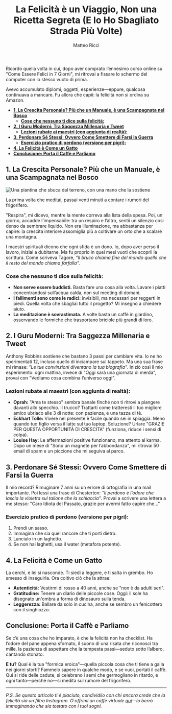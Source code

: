 ﻿---
layout: post
title: "La Felicità è un Viaggio, Non una Ricetta Segreta (E Io Ho Sbagliato Strada Più Volte)"
categories: [crescita-personale]
tags: [benessere, meditazione, autoconsapevolezza, umorismo, fallimenti, storie personali, esercizi pratici, autenticità] 
description: "Scopri come ho imparato a trovare la felicità sbagliando strada, contando i rumori del frigorifero e ballando come un fenicottero in cucina. Guida pratica (con errori inclusi) alla crescita personale."
background: '/img/acchiappasogni.jpg'
author: Matteo Ricci
meta: "Felicità ≠ ricette magiche. La mia storia tra meditazioni fallite, guru improvvisati e lezioni rubate ai piccoli disastri quotidiani. Con esercizi per ridere di sé."
keywords: [felicità imperfetta, crescita personale umoristica, meditazione per principianti, come perdonare sé stessi, errori che insegnano, esercizi pratici spirituali, storie di trasformazione reale]
longtail-keywords: [come trovare la felicità attraverso gli errori, esercizi pratici per il perdono interiore, crescita personale con umorismo, meditazione per chi non riesce a meditare, storie reali di trasformazione interiore, come smettere di inseguire la perfezione]
featured_post: 'true'
---

Ricordo quella volta in cui, dopo aver comprato l’ennesimo corso online su "Come Essere Felici in 7 Giorni", mi ritrovai a fissare lo schermo del computer con lo stesso vuoto di prima. 

Avevo accumulato diplomi, oggetti, esperienze—eppure, qualcosa continuava a mancare. Fu allora che capii: la felicità non si ordina su Amazon.  

- [**1. La Crescita Personale? Più che un Manuale, è una Scampagnata nel Bosco**](#1-la-crescita-personale-più-che-un-manuale-è-una-scampagnata-nel-bosco)
  - [**Cose che nessuno ti dice sulla felicità:**](#cose-che-nessuno-ti-dice-sulla-felicità)
- [**2. I Guru Moderni: Tra Saggezza Millenaria e Tweet**](#2-i-guru-moderni-tra-saggezza-millenaria-e-tweet)
  - [**Lezioni rubate ai maestri (con aggiunta di realtà):**](#lezioni-rubate-ai-maestri-con-aggiunta-di-realtà)
- [**3. Perdonare Sé Stessi: Ovvero Come Smettere di Farsi la Guerra**](#3-perdonare-sé-stessi-ovvero-come-smettere-di-farsi-la-guerra)
  - [**Esercizio pratico di perdono (versione per pigri):**](#esercizio-pratico-di-perdono-versione-per-pigri)
- [**4. La Felicità è Come un Gatto**](#4-la-felicità-è-come-un-gatto)
- [**Conclusione: Porta il Caffè e Parliamo**](#conclusione-porta-il-caffè-e-parliamo)


## **1. La Crescita Personale? Più che un Manuale, è una Scampagnata nel Bosco**  

<img class="img-fluid" src="/img/posts/2/crescita.png" alt="Una piantina che sbuca dal terreno, con una mano che la sostiene">  

La prima volta che meditai, passai venti minuti a contare i rumori del frigorifero. 

"Respira", mi dicevo, mentre la mente correva alla lista della spesa. Poi, un giorno, accadde l’impensabile: tra un respiro e l’altro, sentii un silenzio così denso da sembrare liquido. Non era illuminazione, ma abbastanza per capire: la crescita interiore assomiglia più a coltivare un orto che a scalare una montagna.  

I maestri spirituali dicono che ogni sfida è un dono. Io, dopo aver perso il lavoro, iniziai a dubitarne. Ma fu proprio in quei mesi vuoti che scoprii la scrittura. Come scriveva Tagore, *"Il bruco chiama fine del mondo quello che il resto del mondo chiama farfalla"*.  

### **Cose che nessuno ti dice sulla felicità:**  
- **Non serve essere buddisti.** Basta fare una cosa alla volta. Lavare i piatti concentrandosi sull’acqua calda, non sul meeting di domani.  
- **I fallimenti sono come le radici:** invisibili, ma necessari per reggerti in piedi. Quella volta che sbagliai tutto il progetto? Mi insegnò a chiedere aiuto.  
- **La meditazione è sovrastimata.** A volte basta un caffè in giardino, osservando le formiche che trasportano briciole più grandi di loro.  

## **2. I Guru Moderni: Tra Saggezza Millenaria e Tweet**  

Anthony Robbins sostiene che bastano 3 passi per cambiare vita. Io ne ho sperimentati 12, incluso quello di inciampare sul tappeto. Ma una sua frase mi rimase: *"Le tue convinzioni diventano la tua biografia"*. Iniziò così il mio esperimento: ogni mattina, invece di "Oggi sarà una giornata di merda", provai con "Vediamo cosa combina l’universo oggi".  

### **Lezioni rubate ai maestri (con aggiunta di realtà):**  
- **Oprah:** "Ama te stesso" sembra banale finché non ti ritrovi a piangere davanti allo specchio. Il trucco? Trattarti come tratteresti il tuo migliore amico ubriaco alle 3 di notte: con pazienza, e una tazza di tè.  
- **Eckhart Tolle:** Vivere nel presente è facile quando sei in spiaggia. Meno quando tuo figlio versa il latte sul tuo laptop. Soluzione? Urlare "GRAZIE PER QUESTA OPPORTUNITÀ DI CRESCITA" (funziona, riduce i sensi di colpa).  
- **Louise Hay:** Le affermazioni positive funzionano, ma attento al karma. Dopo un mese di "Sono un magnete per l’abbondanza", mi ritrovai 50 email di spam e un piccione che mi seguiva al parco.  

## **3. Perdonare Sé Stessi: Ovvero Come Smettere di Farsi la Guerra**  

Il mio record? Rimuginare 7 anni su un errore di ortografia in una mail importante. Poi lessi una frase di Chesterton: *"Il perdono è l’odore che lascia la violetta sul tallone che la schiaccia"*. Provai a scrivere una lettera a me stesso: "Caro Idiota del Passato, grazie per avermi fatto capire che..."  

### **Esercizio pratico di perdono (versione per pigri):**  
1. Prendi un sasso.  
2. Immagina che sia quel rancore che ti porti dietro.  
3. Lancialo in un laghetto.  
4. Se non hai laghetti, usa il water (metafora potente).  

## **4. La Felicità è Come un Gatto**  

La cerchi, e lei si nasconde. Ti siedi a leggere, e ti salta in grembo. Ho smesso di inseguirla. Ora coltivo ciò che la attrae:  

- **Autenticità:** Vestirmi di rosso a 40 anni, anche se "non è da adulti seri".  
- **Gratitudine:** Tenere un diario delle piccole cose. Oggi: il sole ha disegnato un'ombra a forma di dinosauro sulla tenda.  
- **Leggerezza:** Ballare da solo in cucina, anche se sembro un fenicottero con il singhiozzo.  

## **Conclusione: Porta il Caffè e Parliamo**  

Se c’è una cosa che ho imparato, è che la felicità non ha checklist. Ha l’odore del pane appena sfornato, il suono di una risata che riconosci tra mille, la pazienza di aspettare che la tempesta passi—seduto sotto l’albero, cantando stonato.  

**E tu?** Qual è la tua "formica eroica"—quella piccola cosa che ti tiene a galla nei giorni storti? Fammelo sapere in qualche modo, e se vuoi, portati il caffè. Qui si ride delle cadute, si celebrano i semi che germogliano in ritardo, e ogni tanto—perché no—si medita sul rumore del frigorifero.  

---  
*P.S. Se questo articolo ti è piaciuto, condividilo con chi ancora crede che la felicità sia un filtro Instagram. O offrimi un caffè virtuale [qui](https://www.paypal.me/pythonmat)—lo berrò immaginando che sia tostato con i tuoi sogni.*
